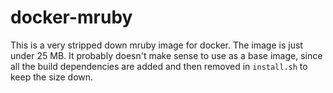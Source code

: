 docker-mruby
========================================

This is a very stripped down mruby image for docker. The image is just under
25 MB. It probably doesn't make sense to use as a base image, since all the
build dependencies are added and then removed in `install.sh` to keep the size
down.
